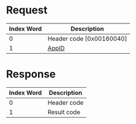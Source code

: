 # Request

| Index Word | Description                                    |
|------------|------------------------------------------------|
| 0          | Header code \[0x00160040\]                     |
| 1          | [AppID](NS_and_APT_Services#AppIDs "wikilink") |

# Response

| Index Word | Description |
|------------|-------------|
| 0          | Header code |
| 1          | Result code |
